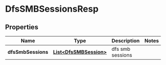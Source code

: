 # DfsSMBSessionsResp

## Properties
Name | Type | Description | Notes
------------ | ------------- | ------------- | -------------
**dfsSmbSessions** | [**List&lt;DfsSMBSession&gt;**](DfsSMBSession.md) | dfs smb sessions | 
